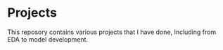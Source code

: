 # Projects
This reposory contains various projects that I have done, Including from EDA to model development.

